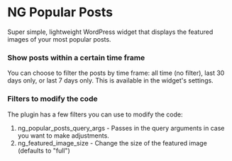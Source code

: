 # NG Popular Posts #

Super simple, lightweight WordPress widget that displays the featured images of your most popular posts.

### Show posts within a certain time frame

You can choose to filter the posts by time frame: all time (no filter), last 30 days only, or last 7 days only. This is available in the widget's settings.

### Filters to modify the code

The plugin has a few filters you can use to modify the code:

1. ng_popular_posts_query_args - Passes in the query arguments in case you want to make adjustments.
2. ng_featured_image_size - Change the size of the featured image (defaults to "full")
